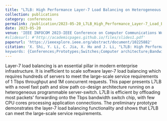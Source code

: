 ```yaml
---
title: "L7LB: High Performance Layer-7 Load Balancing on Heterogeneous Programmable Platforms"
collection: publications
category: conferences
permalink: /publication/2023-05-20_L7LB_High_Performance_Layer-7_Load_Balancing_on_Heterogeneous_Programmable_Platforms
date: 2023-05-20
venue: 'IEEE INFOCOM 2023-IEEE Conference on Computer Communications Workshops (INFOCOM WKSHPS)'
#slidesurl: #'http://academicpages.github.io/files/slides1.pdf'
paperurl: 'https://ieeexplore.ieee.org/abstract/document/10225882'
citation: 'X. Shi, Y. Li, C. Jia, X. Hu and J. Li, "L7LB: High Performance Layer-7 Load Balancing on Heterogeneous Programmable Platforms," IEEE INFOCOM 2023 - IEEE Conference on Computer Communications Workshops (INFOCOM WKSHPS), Hoboken, NJ, USA, 2023, pp. 1-2, doi: 10.1109/INFOCOMWKSHPS57453.2023.10225882.
keywords: {Conferences;Prototypes;Switches;Computer architecture;Bandwidth;Load management;Throughput;layer-7;load balancing;server-switch}.'
---
```


Layer-7 load balancing is an essential pillar in modern enterprise infrastructure. It is inefficient to scale software layer-7 load balancing which requires hundreds of servers to meet the large-scale service requirements of 1 Tbps throughput and 1M concurrent requests. This paper presents L7LB with a novel fast path and slow path co-design architecture running on a heterogeneous programmable server-switch. L7LB is efficient by offloading most packets' forwarding onto the Tbps bandwidth switch chip, with few CPU cores processing application connections. The preliminary prototype demonstrates the layer-7 load balancing functionality and shows that L7LB can meet the large-scale service requirements.